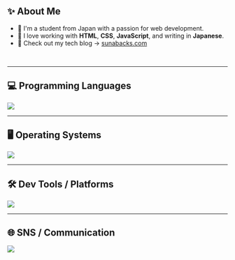 ## ✨ About Me

- 👋 I'm a student from Japan with a passion for web development.  
- 💖 I love working with **HTML**, **CSS**, **JavaScript**, and writing in **Japanese**.  
- 📝 Check out my tech blog → [sunabacks.com](https://sunabacks.com/)

<br>

---

## 💻 Programming Languages

<img src="https://skillicons.dev/icons?i=html,css,js,php,py,arduino,bash" />

---

## 🖥 Operating Systems

<img src="https://skillicons.dev/icons?i=linux,ubuntu,debian,windows" />

---

## 🛠 Dev Tools / Platforms

<img src="https://skillicons.dev/icons?i=cloudflare,docker,firebase,vercel,vscode,github,gmail,wordpress" />

---

## 🌐 SNS / Communication

<img src="https://skillicons.dev/icons?i=discord,instagram,mastodon,misskey,fediverse" />
